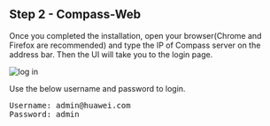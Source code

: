 <h2 id="step-two">Step 2 - Compass-Web</h2>

Once you completed the installation, open your browser(Chrome and Firefox are recommended) and type the IP of Compass server on the address bar. Then the UI will take you to the login page.


![log in](/img/install/2_login.png)


Use the below username and password to login.
<pre>
Username: admin@huawei.com
Password: admin
</pre>
